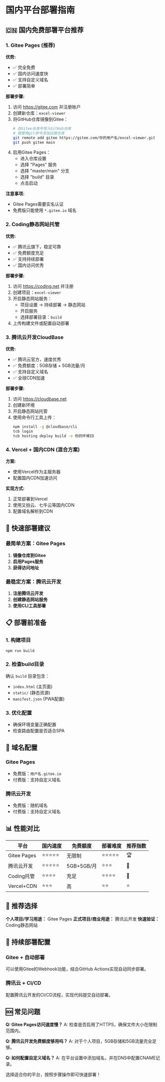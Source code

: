 # 国内平台部署指南

## 🇨🇳 国内免费部署平台推荐

### 1. Gitee Pages (推荐)

**优势:**
- ✅ 完全免费
- ✅ 国内访问速度快
- ✅ 支持自定义域名
- ✅ 部署简单

**部署步骤:**
1. 访问 https://gitee.com 并注册账户
2. 创建新仓库：`excel-viewer`
3. 将GitHub仓库镜像到Gitee：
   ```bash
   # 在Gitee仓库中导入GitHub仓库
   # 或使用git命令添加远程仓库
   git remote add gitee https://gitee.com/你的用户名/excel-viewer.git
   git push gitee main
   ```
4. 启用Gitee Pages：
   - 进入仓库设置
   - 选择 "Pages" 服务
   - 选择 "master/main" 分支
   - 选择 "build" 目录
   - 点击启动

**注意事项:**
- Gitee Pages需要实名认证
- 免费版只能使用 `*.gitee.io` 域名

### 2. Coding静态网站托管

**优势:**
- ✅ 腾讯云旗下，稳定可靠
- ✅ 免费额度充足
- ✅ 支持持续部署
- ✅ 国内访问优秀

**部署步骤:**
1. 访问 https://coding.net 并注册
2. 创建项目：`excel-viewer`
3. 开启静态网站服务：
   - 项目设置 → 持续部署 → 静态网站
   - 开启服务
   - 选择部署目录：`build`
4. 上传构建文件或配置自动部署

### 3. 腾讯云开发CloudBase

**优势:**
- ✅ 腾讯云官方，速度优秀
- ✅ 免费额度：5GB存储 + 5GB流量/月
- ✅ 支持自定义域名
- ✅ 全球CDN加速

**部署步骤:**
1. 访问 https://cloudbase.net
2. 创建新环境
3. 开启静态网站托管
4. 使用命令行工具上传：
   ```bash
   npm install -g @cloudbase/cli
   tcb login
   tcb hosting deploy build -e 你的环境ID
   ```

### 4. Vercel + 国内CDN (混合方案)

**方案:**
- 使用Vercel作为主服务器
- 配置国内CDN加速访问

**实现方式:**
1. 正常部署到Vercel
2. 使用又拍云、七牛云等国内CDN
3. 配置域名解析到CDN

## 🚀 快速部署建议

### 最简单方案：Gitee Pages

1. **镜像仓库到Gitee**
2. **启用Pages服务**
3. **获得访问地址**

### 最稳定方案：腾讯云开发

1. **注册腾讯云开发**
2. **创建静态网站服务**
3. **使用CLI工具部署**

## 📋 部署前准备

### 1. 构建项目
```bash
npm run build
```

### 2. 检查build目录
确认 `build` 目录包含：
- `index.html` (主页面)
- `static/` (静态资源)
- `manifest.json` (PWA配置)

### 3. 优化配置
- 确保环境变量正确配置
- 检查路由配置是否适合SPA

## 🔧 域名配置

### Gitee Pages
- 免费版：`用户名.gitee.io`
- 付费版：支持自定义域名

### 腾讯云开发
- 免费版：随机域名
- 付费版：支持自定义域名

## 📊 性能对比

| 平台 | 国内速度 | 免费额度 | 部署难度 | 推荐指数 |
|------|----------|----------|----------|----------|
| Gitee Pages | ⭐⭐⭐⭐⭐ | 无限制 | ⭐⭐⭐⭐⭐ | 🏆 |
| 腾讯云开发 | ⭐⭐⭐⭐⭐ | 5GB+5GB/月 | ⭐⭐⭐ | 🥈 |
| Coding托管 | ⭐⭐⭐⭐ | 充足 | ⭐⭐⭐⭐ | 🥉 |
| Vercel+CDN | ⭐⭐⭐ | 高 | ⭐⭐ | ⭐ |

## 🎯 推荐选择

**个人项目/学习用途：** Gitee Pages
**正式项目/商业用途：** 腾讯云开发
**快速验证：** Coding静态网站

## 🔄 持续部署配置

### Gitee + 自动部署
可以使用Gitee的Webhook功能，结合GitHub Actions实现自动同步部署。

### 腾讯云 + CI/CD
配置腾讯云开发的CI/CD流程，实现代码提交自动部署。

## 🆘 常见问题

**Q: Gitee Pages访问速度慢？**
A: 检查是否启用了HTTPS，确保文件大小在限制范围内。

**Q: 腾讯云开发免费额度够用吗？**
A: 对于个人项目，5GB存储和5GB流量完全足够。

**Q: 如何配置自定义域名？**
A: 在平台设置中添加域名，并在DNS中配置CNAME记录。

选择适合你的平台，按照步骤操作即可快速部署！